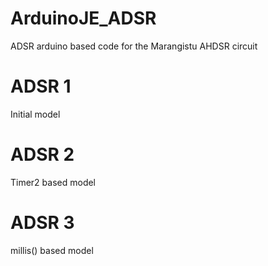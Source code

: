 # ArduinoJE_ADSR
ADSR arduino based code for the Marangistu AHDSR circuit

# ADSR 1
Initial model

# ADSR 2
Timer2 based model

# ADSR 3
millis() based model
